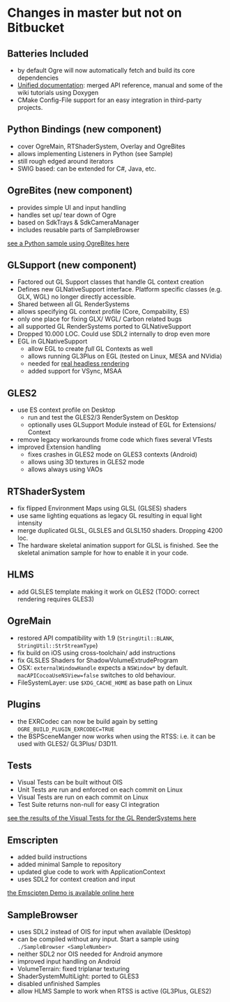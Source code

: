 # Changes in master but not on Bitbucket

## Batteries Included
* by default Ogre will now automatically fetch and build its core dependencies
* [Unified documentation](https://ogrecave.github.io/ogre/api/1.10/index.html): merged API reference, manual and some of the wiki tutorials using Doxygen
* CMake Config-File support for an easy integration in third-party projects.

## Python Bindings (new component)
* cover OgreMain, RTShaderSystem, Overlay and OgreBites
* allows implementing Listeners in Python (see Sample)
* still rough edged around iterators
* SWIG based: can be extended for C#, Java, etc.

## OgreBites (new component)
* provides simple UI and input handling
* handles set up/ tear down of Ogre
* based on SdkTrays & SdkCameraManager
* includes reusable parts of SampleBrowser

[see a Python sample using OgreBites here](https://github.com/OGRECave/ogre/blob/master/Samples/Python/bites_sample.py)

## GLSupport (new component)
* Factored out GL Support classes that handle GL context creation
* Defines new GLNativeSupport interface. Platform specific classes (e.g. GLX, WGL) no longer directly accessible.
* Shared between all GL RenderSystems
* allows specifying GL context profile (Core, Compability, ES)
* only one place for fixing GLX/ WGL/ Carbon related bugs
* all supported GL RenderSystems ported to GLNativeSupport 
* Dropped 10.000 LOC. Could use SDL2 internally to drop even more
* EGL in GLNativeSupport
    * allow EGL to create *full* GL Contexts as well
    * allows running GL3Plus on EGL (tested on Linux, MESA and NVidia)
    * needed for [real headless rendering](http://devblogs.nvidia.com/parallelforall/egl-eye-opengl-visualization-without-x-server/)
    * added support for VSync, MSAA
    
## GLES2
* use ES context profile on Desktop
    * run and test the GLES2/3 RenderSystem on Desktop
    * optionally uses GLSupport Module instead of EGL for Extensions/ Context
* remove legacy workarounds frome code which fixes several VTests
* improved Extension handling
    * fixes crashes in GLES2 mode on GLES3 contexts (Android)
    * allows using 3D textures in GLES2 mode
    * allows always using VAOs

## RTShaderSystem
* fix flipped Environment Maps using GLSL (GLSES) shaders
* use same lighting equations as legacy GL resulting in equal light intensity
* merge duplicated GLSL, GLSLES and GLSL150 shaders. Dropping 4200 loc.
* The hardware skeletal animation support for GLSL is finished. See the skeletal animation sample for how to enable it in your code.

## HLMS
* add GLSLES template making it work on GLES2 (TODO: correct rendering requires GLES3)

## OgreMain
* restored API compatibility with 1.9 (`StringUtil::BLANK`, `StringUtil::StrStreamType`)
* fix build on iOS using cross-toolchain/ add instructions
* fix GLSLES Shaders for ShadowVolumeExtrudeProgram
* OSX: `externalWindowHandle` expects a `NSWindow*` by default. `macAPICocoaUseNSView=false` switches to old behaviour.
* FileSystemLayer: use `$XDG_CACHE_HOME` as base path on Linux

## Plugins
* the EXRCodec can now be build again by setting `OGRE_BUILD_PLUGIN_EXRCODEC=TRUE`
* the BSPSceneManger now works when using the RTSS: i.e. it can be used with GLES2/ GL3Plus/ D3D11.

## Tests
* Visual Tests can be built without OIS
* Unit Tests are run and enforced on each commit on Linux
* Visual Tests are run on each commit on Linux
* Test Suite returns non-null for easy CI integration

[see the results of the Visual Tests for the GL RenderSystems here](https://ogrecave.github.io/ogre/gl_status/)

## Emscripten
* added build instructions
* added minimal Sample to repository
* updated glue code to work with ApplicationContext
* uses SDL2 for context creation and input

[the Emscipten Demo is available online here](https://ogrecave.github.io/ogre/emscripten/)

## SampleBrowser
* uses SDL2 instead of OIS for input when available (Desktop)
* can be compiled without any input. Start a sample using `./SampleBrowser <SampleNumber>`
* neither SDL2 nor OIS needed for Android anymore
* improved input handling on Android
* VolumeTerrain: fixed triplanar texturing
* ShaderSystemMultiLight: ported to GLES3
* disabled unfinished Samples
* allow HLMS Sample to work when RTSS is active (GL3Plus, GLES2)
